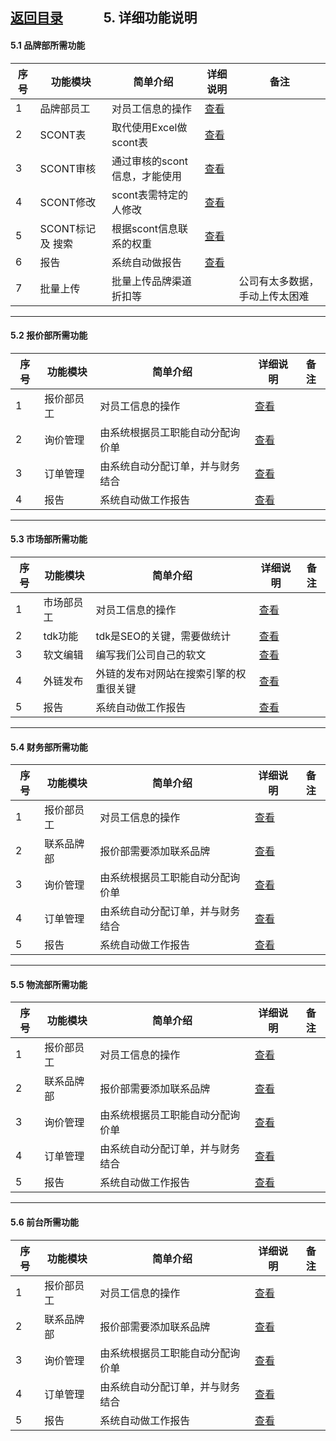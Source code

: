 
## [返回目录](../readme.md)   &nbsp; &nbsp; &nbsp; &nbsp; &nbsp; &nbsp;  5. 详细功能说明

#### 5.1 品牌部所需功能
序号 |      功能模块     |            简单介绍          |      详细说明      |  备注
---- | ---------------- | --------------------------- | ----------------- | -------
  1  |     品牌部员工    |       对员工信息的操作       | [查看](./5_File/1001brand.md) | 
  2  |     SCONT表      |    取代使用Excel做scont表    | [查看](./5_File/1002brand.md) | 
  3  |    SCONT审核     | 通过审核的scont信息，才能使用 | [查看](./5_File/1003brand.md) | 
  4  |    SCONT修改     |    scont表需特定的人修改     | [查看](./5_File/1004brand.md) | 
  5  | SCONT标记 及 搜索 |    根据scont信息联系的权重   | [查看](./5_File/1005brand.md) | 
  6  |       报告       |       系统自动做报告         | [查看](./5_File/1006brand.md) | 
  7  |     批量上传     |    批量上传品牌渠道折扣等     |                    | 公司有太多数据，手动上传太困难

---
#### 5.2 报价部所需功能
序号 |      功能模块     |            简单介绍          |      详细说明      |  备注
---- | ---------------- | --------------------------- | ----------------- | -------
  1  |     报价部员工    |       对员工信息的操作       | [查看](./5_File/2001quoter.md) | 
  2  |      询价管理     |由系统根据员工职能自动分配询价单| [查看](./5_File/2003quoter.md) | 
  3  |      订单管理     |由系统自动分配订单，并与财务结合| [查看](./5_File/2004quoter.md) | 
  4  |       报告       |       系统自动做工作报告      | [查看](./5_File/2005quoter.md) | 

---
#### 5.3 市场部所需功能
序号 |      功能模块     |               简单介绍             |      详细说明      |  备注
---- | ---------------- | --------------------------------- | ----------------- | -------
  1  |     市场部员工    |           对员工信息的操作         | [查看](./5_File/3001marketer.md) | 
  2  |      tdk功能      |      tdk是SEO的关键，需要做统计    | [查看](./5_File/3002marketer.md) | 
  3  |      软文编辑     |        编写我们公司自己的软文       | [查看](./5_File/3003marketer.md) | 
  4  |      外链发布     |外链的发布对网站在搜索引擎的权重很关键| [查看](./5_File/3004marketer.md) | 
  5  |       报告        |         系统自动做工作报告         | [查看](./5_File/3005marketer.md) | 

---
#### 5.4 财务部所需功能
序号 |      功能模块     |            简单介绍          |      详细说明      |  备注
---- | ---------------- | --------------------------- | ----------------- | -------
  1  |     报价部员工    |       对员工信息的操作       | [查看](./5_File/4001financer.md) | 
  2  |     联系品牌部    |    报价部需要添加联系品牌     | [查看](./5_File/4002financer.md) | 
  3  |      询价管理     |由系统根据员工职能自动分配询价单| [查看](./5_File/4003financer.md) | 
  4  |      订单管理     |由系统自动分配订单，并与财务结合| [查看](./5_File/4004financer.md) | 
  5  |       报告       |       系统自动做工作报告      | [查看](./5_File/4005financer.md) | 

---
#### 5.5 物流部所需功能
序号 |      功能模块     |            简单介绍          |      详细说明      |  备注
---- | ---------------- | --------------------------- | ----------------- | -------
  1  |     报价部员工    |       对员工信息的操作       | [查看](./5_File/5001logistiker.md) | 
  2  |     联系品牌部    |    报价部需要添加联系品牌     | [查看](./5_File/5002logistiker.md) | 
  3  |      询价管理     |由系统根据员工职能自动分配询价单| [查看](./5_File/5003logistiker.md) | 
  4  |      订单管理     |由系统自动分配订单，并与财务结合| [查看](./5_File/5004logistiker.md) | 
  5  |       报告       |       系统自动做工作报告      | [查看](./5_File/5005logistiker.md) | 

---
#### 5.6 前台所需功能
序号 |      功能模块     |            简单介绍          |      详细说明      |  备注
---- | ---------------- | --------------------------- | ----------------- | -------
  1  |     报价部员工    |       对员工信息的操作       | [查看](./5_File/6001fronter.md) | 
  2  |     联系品牌部    |    报价部需要添加联系品牌     | [查看](./5_File/6002fronter.md) | 
  3  |      询价管理     |由系统根据员工职能自动分配询价单| [查看](./5_File/6003fronter.md) | 
  4  |      订单管理     |由系统自动分配订单，并与财务结合| [查看](./5_File/6004fronter.md) | 
  5  |       报告       |       系统自动做工作报告      | [查看](./5_File/6005fronter.md) | 
